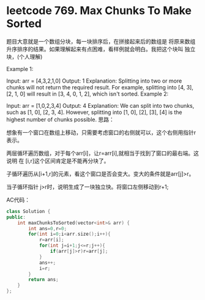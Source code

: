 # ​leetcode 769. Max Chunks To Make Sorted

题目大意就是一个数组分块，每一块排序后，在拼接起来后的数组是 将原来数组升序排序的结果。如果理解起来有点困难，看样例就会明白。我把这个块叫 独立块，(个人理解)

Example 1:

Input: arr = [4,3,2,1,0]
Output: 1
Explanation:
Splitting into two or more chunks will not return the required result.
For example, splitting into [4, 3], [2, 1, 0] will result in [3, 4, 0, 1, 2], which isn't sorted.
Example 2:

Input: arr = [1,0,2,3,4]
Output: 4
Explanation:
We can split into two chunks, such as [1, 0], [2, 3, 4].
However, splitting into [1, 0], [2], [3], [4] is the highest number of chunks possible.
思路：

想象有一个窗口在数组上移动，只需要考虑窗口的右侧就可以，这个右侧用指针r表示。

两层循环遍历数组，对于每个arr[i]，让r=arr[i],就相当于找到了窗口的最右端。这说明 在 [i,r]这个区间肯定是不能再分块了。

子循环遍历从[i+1,r]的元素，看这个窗口是否会变大。变大的条件就是arr[j]>r。

当子循环指针 j>r时，说明生成了一块独立快。将窗口左侧移动到r+1;

AC代码：

```C++
class Solution {
public:
    int maxChunksToSorted(vector<int>& arr) {
        int ans=0,r=0;
        for(int i=0;i<arr.size();i++){
            r=arr[i];
            for(int j=i+1;j<=r;j++){
                if(arr[j]>r)r=arr[j];
            }
            ans++;
            i=r;
        }
        return ans;
    }
};	
```


